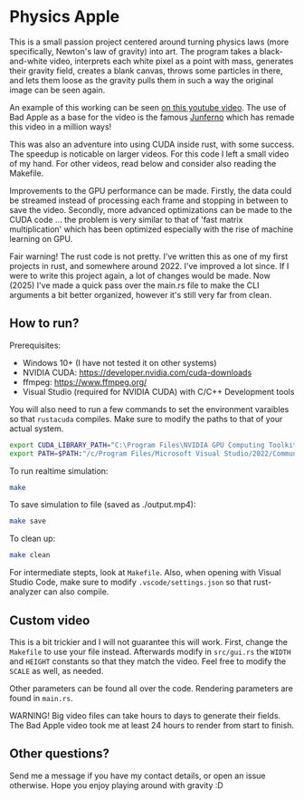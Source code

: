 # Physics Apple

This is a small passion project centered around turning physics laws (more specifically, Newton's
law of gravity) into art. The program takes a black-and-white video, interprets each white pixel as
a point with mass, generates their gravity field, creates a blank canvas, throws some particles in
there, and lets them loose as the gravity pulls them in such a way the original image can be seen
again.

An example of this working can be seen [on this youtube video](https://youtu.be/bHrUwPVPjWQ). The
use of Bad Apple as a base for the video is the famous [Junferno](https://www.youtube.com/@Junferno)
which has remade this video in a million ways!

This was also an adventure into using CUDA inside rust, with some success. The speedup is noticable
on larger videos. For this code I left a small video of my hand. For other videos, read below and
consider also reading the Makefile.

Improvements to the GPU performance can be made. Firstly, the data could be streamed instead of
processing each frame and stopping in between to save the video. Secondly, more advanced
optimizations can be made to the CUDA code ... the problem is very similar to that of 'fast matrix
multiplication' which has been optimized especially with the rise of machine learning on GPU.

Fair warning! The rust code is not pretty. I've written this as one of my first projects in rust,
and somewhere around 2022. I've improved a lot since. If I were to write this project again, a lot
of changes would be made. Now (2025) I've made a quick pass over the main.rs file to make the CLI
arguments a bit better organized, however it's still very far from clean.

## How to run?

Prerequisites:

- Windows 10+ (I have not tested it on other systems)
- NVIDIA CUDA: <https://developer.nvidia.com/cuda-downloads>
- ffmpeg: <https://www.ffmpeg.org/>
- Visual Studio (required for NVIDIA CUDA) with C/C++ Development tools

You will also need to run a few commands to set the environment varaibles so that `rustacuda`
compiles. Make sure to modify the paths to that of your actual system.

```bash
export CUDA_LIBRARY_PATH="C:\Program Files\NVIDIA GPU Computing Toolkit\CUDA\v12.8\lib\x64" # Make sure to modify the path
export PATH=$PATH:"/c/Program Files/Microsoft Visual Studio/2022/Community/VC/Tools/MSVC/14.41.34120/bin/Hostx64/x64" # Make sure to modify the path
```

To run realtime simulation:

```bash
make
```

To save simulation to file (saved as ./output.mp4):

```bash
make save
```

To clean up:

```bash
make clean
```

For intermediate stepts, look at `Makefile`. Also, when opening with Visual Studio Code, make sure
to modify `.vscode/settings.json` so that rust-analyzer can also compile.

## Custom video

This is a bit trickier and I will not guarantee this will work. First, change the `Makefile` to use
your file instead. Afterwards modify in `src/gui.rs` the `WIDTH` and `HEIGHT` constants so that they
match the video. Feel free to modify the `SCALE` as well, as needed.

Other parameters can be found all over the code. Rendering parameters are found in `main.rs`.

WARNING! Big video files can take hours to days to generate their fields. The Bad Apple video took
me at least 24 hours to render from start to finish.

## Other questions?

Send me a message if you have my contact details, or open an issue otherwise. Hope you enjoy playing
around with gravity :D
